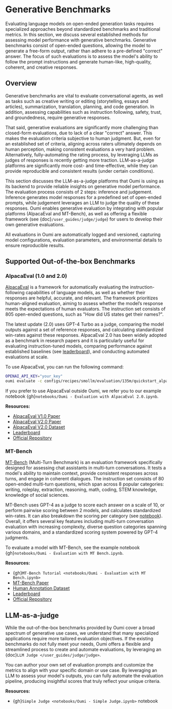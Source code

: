 # Generative Benchmarks

Evaluating language models on open-ended generation tasks requires specialized approaches beyond standardized benchmarks and traditional metrics. In this section, we discuss several established methods for assessing model performance with generative benchmarks. Generative benchmarks consist of open-ended questions, allowing the model to generate a free-form output, rather than adhere to a pre-defined "correct" answer. The focus of such evaluations is to assess the model's ability to follow the prompt instructions and generate human-like, high-quality, coherent, and creative responses.

## Overview

Generative benchmarks are vital to evaluate conversational agents, as well as tasks such as creative writing or editing (storytelling, essays and articles), summarization, translation, planning, and code generation. In addition, assessing capabilities such as instruction following, safety, trust, and groundedness, require generative responses.

That said, generative evaluations are significantly more challenging than closed-form evaluations, due to lack of a clear "correct" answer. This makes the evaluation criteria subjective to human judgment. But, even for an established set of criteria, aligning across raters ultimately depends on human perception, making consistent evaluations a very hard problem. Alternatively, fully-automating the rating process, by leveraging LLMs as judges of responses is recently getting more traction. LLM-as-a-judge platforms are significantly more cost- and time-effective, while they can provide reproducible and consistent results (under certain conditions).

This section discusses the LLM-as-a-judge platforms that Oumi is using as its backend to provide reliable insights on generative model performance. The evaluation process consists of 2 steps: inference and judgement. Inference generates model responses for a predefined set of open-ended prompts, while judgement leverages an LLM to judge the quality of these responses. Oumi enables generative evaluation by integrating with popular platforms (AlpacaEval and MT-Bench), as well as offering a flexible framework (see {doc}`/user_guides/judge/judge`) for users to develop their own generative evaluations.

All evaluations in Oumi are automatically logged and versioned, capturing model configurations, evaluation parameters, and environmental details to ensure reproducible results.

## Supported Out-of-the-box Benchmarks

### AlpacaEval (1.0 and 2.0)

[AlpacaEval](https://github.com/tatsu-lab/alpaca_eval) is a framework for automatically evaluating the instruction-following capabilities of language models, as well as whether their responses are helpful, accurate, and relevant. The framework prioritizes human-aligned evaluation, aiming to assess whether the model’s response meets the expectations of human evaluators. The instruction set consists of 805 open-ended questions, such as "How did US states get their names?".

The latest update (2.0) uses GPT-4 Turbo as a judge, comparing the model outputs against a set of reference responses, and calculating standardized win-rates against these responses. AlpacaEval 2.0 has been widely adopted as a benchmark in research papers and it is particularly useful for evaluating instruction-tuned models, comparing performance against established baselines (see [leaderboard](https://tatsu-lab.github.io/alpaca_eval/)), and conducting automated evaluations at scale.

To use AlpacaEval, you can run the following command:

```bash
OPENAI_API_KEY="your_key"
oumi evaluate -c configs/recipes/smollm/evaluation/135m/quickstart_alpaca_v2_eval.yaml
```

If you prefer to use AlpacaEval outside Oumi, we refer you to our example notebook {gh}`notebooks/Oumi - Evaluation with AlpacaEval 2.0.ipynb`.

**Resources:**
- [AlpacaEval V1.0 Paper](https://arxiv.org/abs/2305.14387)
- [AlpacaEval V2.0 Paper](https://arxiv.org/abs/2404.04475)
- [AlpacaEval V2.0 Dataset](https://huggingface.co/datasets/tatsu-lab/alpaca_eval)
- [Leaderboard](https://tatsu-lab.github.io/alpaca_eval/)
- [Official Repository](https://github.com/tatsu-lab/alpaca_eval)

### MT-Bench

[MT-Bench](https://github.com/lm-sys/FastChat/tree/main/fastchat/llm_judge) (Multi-Turn Benchmark) is an evaluation framework specifically designed for assessing chat assistants in multi-turn conversations. It tests a model's ability to maintain context, provide consistent responses across turns, and engage in coherent dialogues. The instruction set consists of 80 open-ended multi-turn questions, which span across 8 popular categories: writing, roleplay, extraction, reasoning, math, coding, STEM knowledge, knowledge of social sciences.

MT-Bench uses GPT-4 as a judge to score each answer on a scale of 10, or perform pairwise scoring between 2 models, and calculates standardized win-rates. It can also breakdown the scoring per category (see [notebook](https://colab.research.google.com/drive/15O3Y8Rxq37PuMlArE291P4OC6ia37PQK#scrollTo=5i8R0l-XqkgO)). Overall, it offers several key features including multi-turn conversation evaluation with increasing complexity, diverse question categories spanning various domains, and a standardized scoring system powered by GPT-4 judgments.

To evaluate a model with MT-Bench, see the example notebook {gh}`notebooks/Oumi - Evaluation with MT Bench.ipynb`.

**Resources:**
- {gh}`MT-Bench Tutorial <notebooks/Oumi - Evaluation with MT Bench.ipynb>`
- [MT-Bench Paper](https://arxiv.org/abs/2306.05685)
- [Human Annotation Dataset](https://huggingface.co/datasets/lmsys/mt_bench_human_judgments)
- [Leaderboard](https://huggingface.co/spaces/lmarena-ai/chatbot-arena-leaderboard)
- [Official Repository](https://github.com/lm-sys/FastChat/tree/main/fastchat/llm_judge)

<!--- Commented; we do NOT support HumanEval yet.
### HumanEval

HumanEval is a benchmark designed to evaluate language models' capabilities in generating functional code from natural language descriptions. It consists of programming challenges that test both understanding of requirements and ability to generate correct, efficient code solutions.

**Resources:**
- [HumanEval Paper](https://arxiv.org/abs/2107.03374)
- [Official Repository](https://github.com/openai/human-eval)
- [Dataset Documentation](https://huggingface.co/datasets/openai_humaneval)
-->

## LLM-as-a-judge

While the out-of-the-box benchmarks provided by Oumi cover a broad spectrum of generative use cases, we understand that many specialized applications require more tailored evaluation objectives. If the existing benchmarks do not fully meet your needs, Oumi offers a flexible and streamlined process to create and automate evaluations, by leveraging an {doc}`LLM Judge </user_guides/judge/judge>`.

You can author your own set of evaluation prompts and customize the metrics to align with your specific domain or use case. By leveraging an LLM to assess your model's outputs, you can fully automate the evaluation pipeline, producing insightful scores that truly reflect your unique criteria.

**Resources:**
- {gh}`Simple Judge <notebooks/Oumi - Simple Judge.ipynb>` notebook
